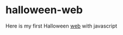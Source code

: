 # halloween-web
Here is my first Halloween [web](https://gonzalosalmeron.github.io/halloween-web/) with javascript
